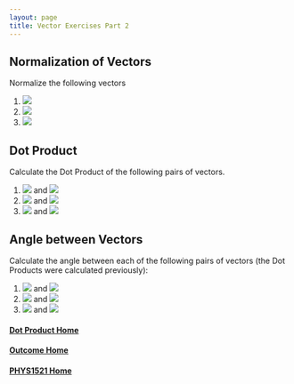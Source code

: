 ```yaml
---
layout: page
title: Vector Exercises Part 2
---
```

## Normalization of Vectors
Normalize the following vectors
1. <img src="https://latex.codecogs.com/svg.latex?\large&space;A=\left[\begin{array}{c}4 \\ -3\end{array}\right]"/>
2. <img src="https://latex.codecogs.com/svg.latex?\large&space;A=\left[\begin{array}{c}-6 \\ 7\end{array}\right]"/>
3. <img src="https://latex.codecogs.com/svg.latex?\large&space;C=12.5@25.5"/>

## Dot Product
Calculate the Dot Product of the following pairs of vectors.
1. <img src="https://latex.codecogs.com/svg.latex?\large&space;A=\left[\begin{array}{c}2 \\ -5\end{array}\right]"/> and <img src="https://latex.codecogs.com/svg.latex?\large&space;B=\left[\begin{array}{c}-3 \\ 6\end{array}\right]"/>
2. <img src="https://latex.codecogs.com/svg.latex?\large&space;C=\left[\begin{array}{c}-5 \\ 1\end{array}\right]"/> and <img src="https://latex.codecogs.com/svg.latex?\large&space;D=\left[\begin{array}{c}-4 \\ 1\end{array}\right]"/>
3. <img src="https://latex.codecogs.com/svg.latex?\large&space;E=10@10.5"/> and <img src="https://latex.codecogs.com/svg.latex?\large&space;F=5@105.5"/>


## Angle between Vectors
Calculate the angle between each of the following pairs of vectors (the Dot Products were calculated previously):
1. <img src="https://latex.codecogs.com/svg.latex?\large&space;A=\left[\begin{array}{c}2 \\ -5\end{array}\right]"/> and <img src="https://latex.codecogs.com/svg.latex?\large&space;B=\left[\begin{array}{c}-3 \\ 6\end{array}\right]"/>
2. <img src="https://latex.codecogs.com/svg.latex?\large&space;C=\left[\begin{array}{c}-5 \\ 1\end{array}\right]"/> and <img src="https://latex.codecogs.com/svg.latex?\large&space;D=\left[\begin{array}{c}-4 \\ 1\end{array}\right]"/>
3. <img src="https://latex.codecogs.com/svg.latex?\large&space;E=10@10.5"/> and <img src="https://latex.codecogs.com/svg.latex?\large&space;F=5@105.5"/>

#### [Dot Product Home](dot-product.md)
#### [Outcome Home](index.md)
#### [PHYS1521 Home](../)
